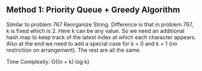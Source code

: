 ## Method 1: Priority Queue + Greedy Algorithm

Similar to problem 767 Reorganize String. Difference is that in problem 767, k is fixed which is 2. Here k can be any value. So we need an additional hash map to keep
track of the latest index at which each character appears. Also at the end we need to add a special case for k = 0 and k = 1 (no restriction on arrangement). The rest
are all the same.

Time Complexity: O((n + k) log k)
